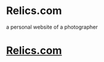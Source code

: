 # Relics.com
a personal website of a photographer

<h1><a href="https://relic.netlify.app/" target=_blank> Relics.com </a></h1>
